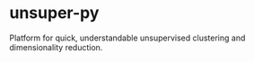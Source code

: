 # unsuper-py
Platform for quick, understandable unsupervised clustering and dimensionality reduction.
